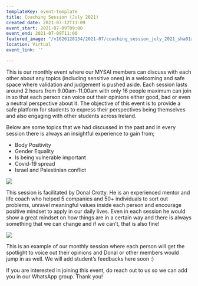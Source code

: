 ```yaml
---
templateKey: event-template
title: Coaching Session (July 2021)
created_date: 2021-07-12T11:09
event_start: 2021-07-09T09:00
event_end: 2021-07-09T11:00
featured_image: "/v1626128134/2021-07/coaching_session_july_2021_sha01x.jpg"
location: Virtual
event_link: ''

---
```

This is our monthly event where our MYSAI members can discuss with each other about any topics (including sensitive ones) in a welcoming and safe space where validation and judgement is pushed aside. Each session lasts around 2 hours from 9.00am-11.00am with only 16 people maximum can join in so that each person can voice out their opinions either good, bad or even a neutral perspective about it. The objective of this event is to provide a safe platform for students to express their perspectives being themselves and also engaging with other students across Ireland.

Below are some topics that we had discussed in the past and in every session there is always an insightful experience to gain from;

* Body Positivity
* Gender Equality
* Is being vulnerable important
* Covid-19 spread
* Israel and Palestinian conflict

![](/v1626128166/2021-07/coaching_session_july_2021_speaker_yyq5mb.jpg)

This session is facilitated by Donal Crotty. He is an experienced mentor and life coach who helped 5 companies and 50+ individuals to sort out problems, unravel meaningful values inside each person and encourage positive mindset to apply in our daily lives. Even in each session he would show a great mindset on how things are in a certain way and there is always something that we can change and if we can’t, that is also fine!

![](/v1626128134/2021-07/coaching_session_july_2021_sha01x.jpg)

This is an example of our monthly session where each person will get the spotlight to voice out their opinions and Donal or other members would jump in as well. We will add student’s feedbacks here soon :)

If you are interested in joining this event, do reach out to us so we can add you in our WhatsApp group. Thank you!